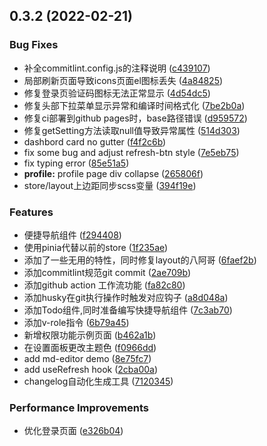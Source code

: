 ## 0.3.2 (2022-02-21)


### Bug Fixes

* 补全commitlint.config.js的注释说明 ([c439107](https://github.com/someGenki/vue-lite-admin/commit/c4391075e04398cb568f8e248176c05ce3d7fafe))
* 局部刷新页面导致icons页面el图标丢失 ([4a84825](https://github.com/someGenki/vue-lite-admin/commit/4a84825f4247111d1ade5dc097bfbc3b772bc16a))
* 修复登录页验证码图标无法正常显示 ([4d54dc5](https://github.com/someGenki/vue-lite-admin/commit/4d54dc59e01115511c3d8c6f11b52e69545fa177))
* 修复头部下拉菜单显示异常和编译时间格式化 ([7be2b0a](https://github.com/someGenki/vue-lite-admin/commit/7be2b0a7831f2861b91f548596e5586022f83db7))
* 修复ci部署到github pages时，base路径错误 ([d959572](https://github.com/someGenki/vue-lite-admin/commit/d9595722c6d980528d730a0370a32fb1cb540a25))
* 修复getSetting方法读取null值导致异常属性 ([514d303](https://github.com/someGenki/vue-lite-admin/commit/514d3034ed88e3db1fe5ae9689478068e7010255))
* dashbord card no gutter ([f4f2c6b](https://github.com/someGenki/vue-lite-admin/commit/f4f2c6b064e32e7dc046b23ec600d0872c2568d6))
* fix some bug and adjust refresh-btn style ([7e5eb75](https://github.com/someGenki/vue-lite-admin/commit/7e5eb759af9c69ce682853a9b5de46d2edb0b8e8))
* fix typing error ([85e51a5](https://github.com/someGenki/vue-lite-admin/commit/85e51a53255ad136c3179a69de6595633e939127))
* **profile:** profile page div collapse ([265806f](https://github.com/someGenki/vue-lite-admin/commit/265806f688fb669e7609fa87d31980409bdae034))
* store/layout上边距同步scss变量 ([394f19e](https://github.com/someGenki/vue-lite-admin/commit/394f19e9e6d62bc80636bf49969c6a788ca7053d))


### Features

* 便捷导航组件 ([f294408](https://github.com/someGenki/vue-lite-admin/commit/f294408c08fad8673d9a958005e627a82f2f05c7))
* 使用pinia代替以前的store ([1f235ae](https://github.com/someGenki/vue-lite-admin/commit/1f235ae068788729bb35e6589de0ce87a42fab61))
* 添加了一些无用的特性，同时修复layout的八阿哥 ([6faef2b](https://github.com/someGenki/vue-lite-admin/commit/6faef2b41517ef2a97d952a2a2e1ec647cb10a55))
* 添加commitlint规范git commit ([2ae709b](https://github.com/someGenki/vue-lite-admin/commit/2ae709be9ed22aa6025eca109adc75962c7b6a6a))
* 添加github action 工作流功能 ([fa82c80](https://github.com/someGenki/vue-lite-admin/commit/fa82c8026ebbd0d74219df1237b4f767793f4013))
* 添加husky在git执行操作时触发对应钩子 ([a8d048a](https://github.com/someGenki/vue-lite-admin/commit/a8d048a9b190add0b9fbd9d02972deb2c62edce2))
* 添加Todo组件,同时准备编写快捷导航组件 ([7c3ab70](https://github.com/someGenki/vue-lite-admin/commit/7c3ab70f61b1a768fbbe991d62c8881078bb565c))
* 添加v-role指令 ([6b79a45](https://github.com/someGenki/vue-lite-admin/commit/6b79a45b08d3f79470642ac886be586e3834fefc))
* 新增权限功能示例页面 ([b462a1b](https://github.com/someGenki/vue-lite-admin/commit/b462a1b1570f153972c6f5777e02ac0e503a4632))
* 在设置面板更改主题色 ([f0966dd](https://github.com/someGenki/vue-lite-admin/commit/f0966dd7f6976cd82fc61fdc10af4f2b8965cfeb))
* add md-editor demo ([8e75fc7](https://github.com/someGenki/vue-lite-admin/commit/8e75fc7bf26bba344ab2351856bbab9a40ef8e44))
* add useRefresh hook ([2cba00a](https://github.com/someGenki/vue-lite-admin/commit/2cba00ab10f0d6bbc4fe65d2d9c0b3e5653b6004))
* changelog自动化生成工具 ([7120345](https://github.com/someGenki/vue-lite-admin/commit/712034594d777751896fcd5d2a18a83bb29568a2))


### Performance Improvements

* 优化登录页面 ([e326b04](https://github.com/someGenki/vue-lite-admin/commit/e326b0459fdc9101104d3f28e88906f25ffca7bc))


